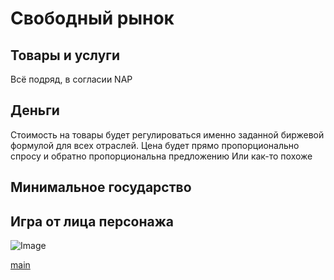 # Свободный рынок

## Товары и услуги

Всё подряд, в согласии NAP

## Деньги

Стоимость на товары будет регулироваться именно заданной биржевой формулой для всех отраслей. Цена будет прямо пропорционально спросу и обратно пропорциональна предложению
Или как-то похоже

## Минимальное государство

## Игра от лица персонажа

![Image](https://i.ytimg.com/vi/lzPbUUPutnk/maxresdefault.jpg)

[main](https://poolsar42.github.io/tax-free)
